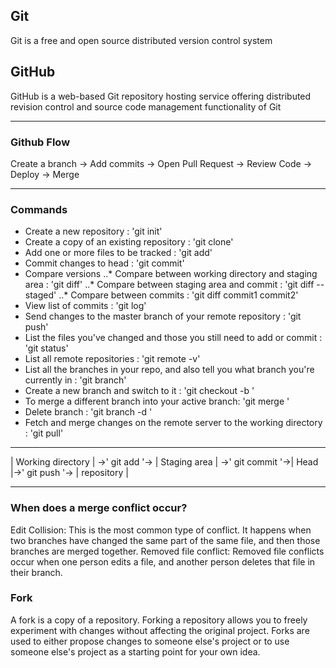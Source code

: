 ## Git

Git is a free and open source distributed version control system

## GitHub

GitHub is a web-based Git repository hosting service offering distributed revision control and source code management functionality of Git

---

### Github Flow
Create a branch -> Add commits -> Open Pull Request -> Review Code -> Deploy -> Merge

---

### Commands
- Create a new repository : 'git init'
- Create a copy of an existing repository : 'git clone'
- Add one or more files to be tracked : 'git add'
- Commit changes to head : 'git commit'
- Compare versions
..* Compare between working directory and staging area : 'git diff'
..* Compare between staging area and commit : 'git diff --staged'
..* Compare between commits : 'git diff commit1 commit2'
- View list of commits : 'git log'
- Send changes to the master branch of your remote repository : 'git push'
- List the files you've changed and those you still need to add or commit : 'git status'
- List all remote repositories : 'git remote -v'
- List all the branches in your repo, and also tell you what branch you're currently in : 'git branch'
- Create a new branch and switch to it : 'git checkout -b <branchname> '
- To merge a different branch into your active branch: 'git merge <branchname> '
- Delete branch : 'git branch -d <branchname> '
- Fetch and merge changes on the remote server to the working directory : 'git pull'

---

| Working directory | ->' git add '-> | Staging area | ->' git commit '->| Head |->' git push '-> | repository |

---

### When does a merge conflict occur?
Edit Collision: This is the most common type of conflict. It happens when two branches have changed the same part of the same file, and then those branches are merged together.
Removed file conflict: Removed file conflicts occur when one person edits a file, and another person deletes that file in their branch.

### Fork
A fork is a copy of a repository. Forking a repository allows you to freely experiment with changes without affecting the original project.
Forks are used to either propose changes to someone else's project or to use someone else's project as a starting point for your own idea.
